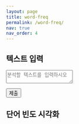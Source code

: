 ```yaml
---
layout: page
title: word-freq
permalink: /word-freq/
nav: true
nav_order: 4
---
```


<script src="https://cdn.jsdelivr.net/npm/chart.js"></script>

## 텍스트 입력
<textarea id="textInput" type="text" placeholder="분석할 텍스트를 입력하시오"></textarea> <!--input보다 긴 텍스트-->
<button onclick="updateChart()">제출</button>

## 단어 빈도 시각화 
<div>
    <canvas id="myChart"></canvas>
</div>
<script src="/assets/js/word-freq.js"></script>
